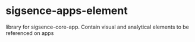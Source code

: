 # sigsence-apps-element
library for sigsence-core-app. Contain visual and analytical elements to be referenced on apps
